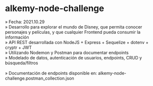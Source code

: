 # alkemy-node-challenge

» Fecha: 2021.10.29<br/>
» Desarrollo para explorar el mundo de Disney, que permita conocer personajes y películas, y que cualquier Frontend pueda consumir la información<br/>
» API REST desarrollada con NodeJS + Express + Sequelize + dotenv + cryptr + JWT<br/>
» Utilizando Nodemon y Postman para documentar endpoints<br/>
» Modelado de datos, autenticación de usuarios, endpoints, CRUD y búsqueda/filtros<br/><br/>
» Documentación de endpoints disponible en: alkemy-node-challenge.postman_collection.json
